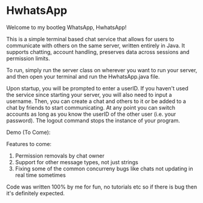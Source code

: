 # HwhatsApp
Welcome to my bootleg WhatsApp, HwhatsApp!
 
This is a simple terminal based chat service that allows for users to communicate
with others on the same server, written entirely in Java. It supports chatting, account
handling, preserves data across sessions and permission limits.
 
To run, simply run the server class on wherever you want to run your server, and then
open your terminal and run the HwhatsApp.java file. 
 
Upon startup, you will be prompted to enter a userID. If you haven't used the service since
starting your server, you will also need to input a username. Then, you can create a chat and others
to it or be added to a chat by friends to start communicating. At any point you can switch accounts
as long as you know the userID of the other user (i.e. your password). The logout command stops the
instance of your program.
 
Demo (To Come):
 
Features to come:
1) Permission removals by chat owner
2) Support for other message types, not just strings
3) Fixing some of the common concurreny bugs like chats not updating in real time sometimes
 
Code was written 100% by me for fun, no tutorials etc so if there is bug then it's definitely expected.
